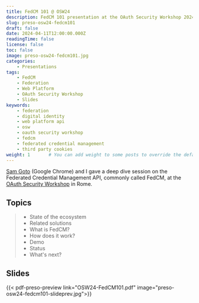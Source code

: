 ```yaml
---
title: FedCM 101 @ OSW24
description: FedCM 101 presentation at the OAuth Security Workshop 2024
slug: preso-osw24-fedcm101
draft: false
date: 2024-04-11T12:00:00.000Z
readingTime: false
license: false
toc: false
image: preso-osw24-fedcm101.jpg
categories:
    - Presentations
tags:
    - FedCM
    - Federation
    - Web Platform
    - OAuth Security Workshop
    - Slides
keywords: 
    - federation
    - digital identity
    - web platform api
    - osw
    - oauth security workshop
    - fedcm
    - federated credential management
    - third party cookies
weight: 1       # You can add weight to some posts to override the default sorting (date descending)
---
```


[Sam Goto](https://code.sgo.to/) (Google Chrome) and I gave a deep dive session on the Federated Credential Management API, commonly called FedCM, at the [OAuth Security Workshop](https://oauth.secworkshop.events/osw2024) in Rome.

## Topics

> - State of the ecosystem
> - Related solutions
> - What is FedCM?
> - How does it work?
> - Demo
> - Status
> - What's next?

## Slides

{{< pdf-preso-preview link="OSW24-FedCM101.pdf" image="preso-osw24-fedcm101-slideprev.jpg">}}
